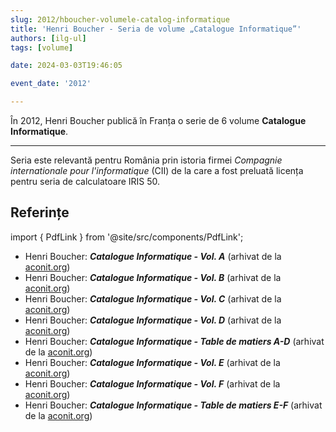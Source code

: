 ```yaml
---
slug: 2012/hboucher-volumele-catalog-informatique
title: 'Henri Boucher - Seria de volume „Catalogue Informatique”'
authors: [ilg-ul]
tags: [volume]

date: 2024-03-03T19:46:05

event_date: '2012'

---
```


În 2012, Henri Boucher publică în Franța o serie de 6 volume **Catalogue Informatique**.

<!-- truncate -->

---

Seria este relevantă pentru România prin istoria firmei _Compagnie internationale pour l'informatique_ (CII) de la care a fost preluată licența pentru seria de calculatoare IRIS 50.

## Referințe

import { PdfLink } from '@site/src/components/PdfLink';

- Henri Boucher: _**Catalogue Informatique - Vol. A**_ (arhivat de la [aconit.org](https://www.aconit.org/histoire/iga_boucher/)) <PdfLink href="https://github.com/cronica-it/arhiva/releases/download/2012/hboucher-catalog-informatique-vol-a-0-300.pdf"/>
- Henri Boucher: _**Catalogue Informatique - Vol. B**_ (arhivat de la [aconit.org](https://www.aconit.org/histoire/iga_boucher/)) <PdfLink href="https://github.com/cronica-it/arhiva/releases/download/2012/hboucher-catalog-informatique-vol-b-301-338.pdf"/>
- Henri Boucher: _**Catalogue Informatique - Vol. C**_ (arhivat de la [aconit.org](https://www.aconit.org/histoire/iga_boucher/)) <PdfLink href="https://github.com/cronica-it/arhiva/releases/download/2012/hboucher-catalog-informatique-vol-c-339-548.pdf"/>
- Henri Boucher: _**Catalogue Informatique - Vol. D**_ (arhivat de la [aconit.org](https://www.aconit.org/histoire/iga_boucher/)) <PdfLink href="https://github.com/cronica-it/arhiva/releases/download/2012/hboucher-catalog-informatique-vol-d-549-696.pdf"/>
- Henri Boucher: _**Catalogue Informatique - Table de matiers A-D**_ (arhivat de la [aconit.org](https://www.aconit.org/histoire/iga_boucher/)) <PdfLink href="https://github.com/cronica-it/arhiva/releases/download/2012/hboucher-catalog-informatique-tab-mat-A-B-C-D.pdf"/>
- Henri Boucher: _**Catalogue Informatique - Vol. E**_ (arhivat de la [aconit.org](https://www.aconit.org/histoire/iga_boucher/)) <PdfLink href="https://github.com/cronica-it/arhiva/releases/download/2012/hboucher-catalog-informatique-vol-e-700-745.pdf"/>
- Henri Boucher: _**Catalogue Informatique - Vol. F**_ (arhivat de la [aconit.org](https://www.aconit.org/histoire/iga_boucher/)) <PdfLink href="https://github.com/cronica-it/arhiva/releases/download/2012/hboucher-catalog-informatique-vol-f-746-773.pdf"/>
- Henri Boucher: _**Catalogue Informatique - Table de matiers E-F**_ (arhivat de la [aconit.org](https://www.aconit.org/histoire/iga_boucher/)) <PdfLink href="https://github.com/cronica-it/arhiva/releases/download/2012/hboucher-catalog-informatique-tab-mat-E-F.pdf"/>
